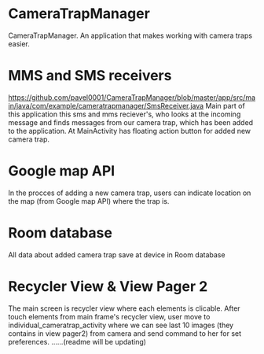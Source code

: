 # CameraTrapManager
CameraTrapManager. 
An application that makes working with camera traps easier.
# MMS and SMS receivers 
https://github.com/pavel0001/CameraTrapManager/blob/master/app/src/main/java/com/example/cameratrapmanager/SmsReceiver.java
Main part of this application this sms and mms reciever's, who looks at the incoming message and finds messages from our camera trap, which has been added to the application.
At MainActivity has floating action button for added new camera trap.
# Google map API
In the procces of adding a new camera trap, users can indicate location on the map (from Google map API) where the trap is.
# Room database
All data about added camera trap save at device in Room database
# Recycler View & View Pager 2
The main screen is recycler view where each elements is clicable. After touch elements from main frame's recycler view, user move to individual_cameratrap_activity where we can see last 10 images (they contains in view pager2) from camera and send command to her for set preferences.
......(readme will be updating)
